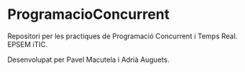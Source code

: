 # ProgramacioConcurrent
Repositori per les practiques de Programació Concurrent i Temps Real. EPSEM iTIC.

Desenvolupat per Pavel Macutela i Adrià Auguets.
